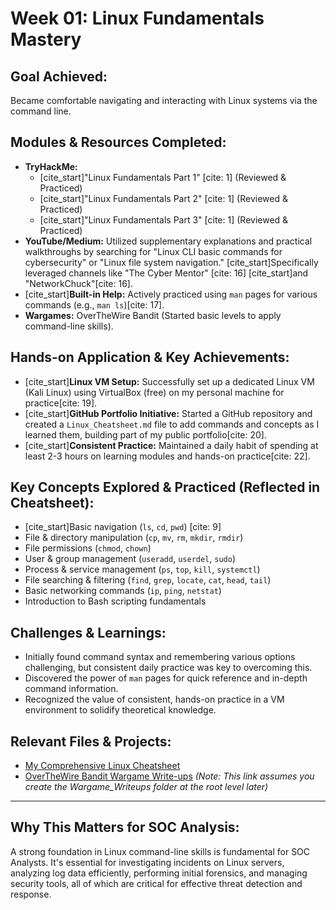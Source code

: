 # Week 01: Linux Fundamentals Mastery

## Goal Achieved:
Became comfortable navigating and interacting with Linux systems via the command line.

## Modules & Resources Completed:
* **TryHackMe:**
    * [cite_start]"Linux Fundamentals Part 1" [cite: 1] (Reviewed & Practiced)
    * [cite_start]"Linux Fundamentals Part 2" [cite: 1] (Reviewed & Practiced)
    * [cite_start]"Linux Fundamentals Part 3" [cite: 1] (Reviewed & Practiced)
* **YouTube/Medium:** Utilized supplementary explanations and practical walkthroughs by searching for "Linux CLI basic commands for cybersecurity" or "Linux file system navigation." [cite_start]Specifically leveraged channels like "The Cyber Mentor" [cite: 16] [cite_start]and "NetworkChuck"[cite: 16].
* [cite_start]**Built-in Help:** Actively practiced using `man` pages for various commands (e.g., `man ls`)[cite: 17].
* **Wargames:** OverTheWire Bandit (Started basic levels to apply command-line skills).

## Hands-on Application & Key Achievements:
* [cite_start]**Linux VM Setup:** Successfully set up a dedicated Linux VM (Kali Linux) using VirtualBox (free) on my personal machine for practice[cite: 19].
* [cite_start]**GitHub Portfolio Initiative:** Started a GitHub repository and created a `Linux_Cheatsheet.md` file to add commands and concepts as I learned them, building part of my public portfolio[cite: 20].
* [cite_start]**Consistent Practice:** Maintained a daily habit of spending at least 2-3 hours on learning modules and hands-on practice[cite: 22].

## Key Concepts Explored & Practiced (Reflected in Cheatsheet):
* [cite_start]Basic navigation (`ls`, `cd`, `pwd`) [cite: 9]
* File & directory manipulation (`cp`, `mv`, `rm`, `mkdir`, `rmdir`)
* File permissions (`chmod`, `chown`)
* User & group management (`useradd`, `userdel`, `sudo`)
* Process & service management (`ps`, `top`, `kill`, `systemctl`)
* File searching & filtering (`find`, `grep`, `locate`, `cat`, `head`, `tail`)
* Basic networking commands (`ip`, `ping`, `netstat`)
* Introduction to Bash scripting fundamentals

## Challenges & Learnings:
* Initially found command syntax and remembering various options challenging, but consistent daily practice was key to overcoming this.
* Discovered the power of `man` pages for quick reference and in-depth command information.
* Recognized the value of consistent, hands-on practice in a VM environment to solidify theoretical knowledge.

## Relevant Files & Projects:
* [My Comprehensive Linux Cheatsheet](Linux_Cheatsheet.md)
* [OverTheWire Bandit Wargame Write-ups](../Wargame_Writeups/README.md) *(Note: This link assumes you create the Wargame_Writeups folder at the root level later)*

---

## Why This Matters for SOC Analysis:
A strong foundation in Linux command-line skills is fundamental for SOC Analysts. It's essential for investigating incidents on Linux servers, analyzing log data efficiently, performing initial forensics, and managing security tools, all of which are critical for effective threat detection and response.
